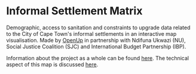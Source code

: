 # Informal Settlement Matrix

Demographic, access to sanitation and constraints to upgrade data related to the City of Cape Town's informal settlements in an interactive map visualisation. Made by [OpenUp](https://openup.org.za) in partnership with Ndifuna Ukwazi (NU), Social Justice Coalition (SJC) and International Budget Partnership (IBP).

Information about the project as a whole can be found [here](http://code4sa.org/2016/06/22/mapping-sanitation.html). The technical aspect of this map is discussed [here](http://code4sa.org/2016/06/22/creating-an-interactive-story-with-cartodb-and-leaflet.html).
